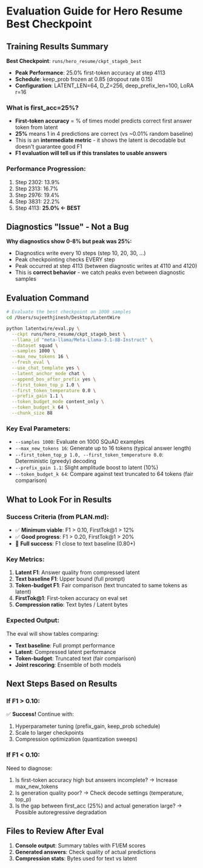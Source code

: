# Evaluation Guide for Hero Resume Best Checkpoint

## Training Results Summary

**Best Checkpoint**: `runs/hero_resume/ckpt_stageb_best`
- **Peak Performance**: 25.0% first-token accuracy at step 4113
- **Schedule**: keep_prob frozen at 0.85 (dropout rate 0.15)
- **Configuration**: LATENT_LEN=64, D_Z=256, deep_prefix_len=100, LoRA r=16

### What is first_acc=25%?
- **First-token accuracy** = % of times model predicts correct first answer token from latent
- **25%** means 1 in 4 predictions are correct (vs ~0.01% random baseline)
- This is an **intermediate metric** - it shows the latent is decodable but doesn't guarantee good F1
- **F1 evaluation will tell us if this translates to usable answers**

### Performance Progression:
1. Step 2302: 13.9%
2. Step 2313: 16.7%
3. Step 2976: 19.4%
4. Step 3831: 22.2%
5. Step 4113: **25.0% ← BEST**

## Diagnostics "Issue" - Not a Bug

**Why diagnostics show 0-8% but peak was 25%:**
- Diagnostics write every 10 steps (step 10, 20, 30, ...)
- Peak checkpointing checks EVERY step
- Peak occurred at step 4113 (between diagnostic writes at 4110 and 4120)
- This is **correct behavior** - we catch peaks even between diagnostic samples

## Evaluation Command

```bash
# Evaluate the best checkpoint on 1000 samples
cd /Users/sujeethjinesh/Desktop/LatentWire

python latentwire/eval.py \
  --ckpt runs/hero_resume/ckpt_stageb_best \
  --llama_id "meta-llama/Meta-Llama-3.1-8B-Instruct" \
  --dataset squad \
  --samples 1000 \
  --max_new_tokens 16 \
  --fresh_eval \
  --use_chat_template yes \
  --latent_anchor_mode chat \
  --append_bos_after_prefix yes \
  --first_token_top_p 1.0 \
  --first_token_temperature 0.0 \
  --prefix_gain 1.1 \
  --token_budget_mode content_only \
  --token_budget_k 64 \
  --chunk_size 88
```

### Key Eval Parameters:
- `--samples 1000`: Evaluate on 1000 SQuAD examples
- `--max_new_tokens 16`: Generate up to 16 tokens (typical answer length)
- `--first_token_top_p 1.0, --first_token_temperature 0.0`: Deterministic (greedy) decoding
- `--prefix_gain 1.1`: Slight amplitude boost to latent (10%)
- `--token_budget_k 64`: Compare against text truncated to 64 tokens (fair comparison)

## What to Look For in Results

### Success Criteria (from PLAN.md):
- ✅ **Minimum viable**: F1 > 0.10, FirstTok@1 > 12%
- ✅ **Good progress**: F1 > 0.20, FirstTok@1 > 20%
- 🎯 **Full success**: F1 close to text baseline (0.80+)

### Key Metrics:
1. **Latent F1**: Answer quality from compressed latent
2. **Text baseline F1**: Upper bound (full prompt)
3. **Token-budget F1**: Fair comparison (text truncated to same tokens as latent)
4. **FirstTok@1**: First-token accuracy on eval set
5. **Compression ratio**: Text bytes / Latent bytes

### Expected Output:
The eval will show tables comparing:
- **Text baseline**: Full prompt performance
- **Latent**: Compressed latent performance  
- **Token-budget**: Truncated text (fair comparison)
- **Joint rescoring**: Ensemble of both models

## Next Steps Based on Results

### If F1 > 0.10:
✅ **Success!** Continue with:
1. Hyperparameter tuning (prefix_gain, keep_prob schedule)
2. Scale to larger checkpoints
3. Compression optimization (quantization sweeps)

### If F1 < 0.10:
Need to diagnose:
1. Is first-token accuracy high but answers incomplete? → Increase max_new_tokens
2. Is generation quality poor? → Check decode settings (temperature, top_p)
3. Is the gap between first_acc (25%) and actual generation large? → Possible autoregressive degradation

## Files to Review After Eval
1. **Console output**: Summary tables with F1/EM scores
2. **Generated answers**: Check quality of actual predictions
3. **Compression stats**: Bytes used for text vs latent
